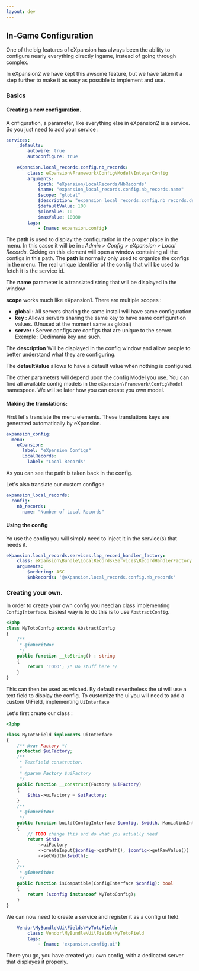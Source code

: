 ```yaml
---
layout: dev
---
```


## In-Game Configuration

One of the big features of eXpansion has always been the ability to configure nearly everything directly ingame, instead
of going through complex. 

In eXpansion2 we have kept this awsome feature, but we have taken it a step further to make it as easy as possible to
implement and use. 

### Basics 

#### Creating a new configuration. 

A cnfiguration, a parameter, like everything else in eXpansion2 is a service. So you just need to add your service : 

```yaml
services:
    _defaults:
        autowire: true
        autoconfigure: true
        
    eXpansion.local_records.config.nb_records:
        class: eXpansion\Framework\Config\Model\IntegerConfig
        arguments:
            $path: "eXpansion/LocalRecords/NbRecords"
            $name: "expansion_local_records.config.nb_records.name"
            $scope: "global"
            $description: "expansion_local_records.config.nb_records.dsc"
            $defaultValue: 100
            $minValue: 10
            $maxValue: 10000
        tags:
            - {name: expansion.config}
```

The **path** is used to display the configuration in the proper place in the menu. In this casse it will be in :
_Admin > Config > eXpansion > Local Records_. Cicking on this element will open a window containing all the configs
in this path. 
The **path** is normally only used to organize the configs in the menu. The real unique identifier of the config that 
will be used to fetch it is the service id. 

The **name** parameter is a translated string that will be displayed in the window

**scope** works much like eXpansion1. There are multiple scopes : 
* **global :** All servers sharing the same install will have same configuration
* **key :** Allows servers sharing the same key to have same configuration values. (Unused at the moment same as global) 
* **server :** Server configs are configs that are unique to the server. Exemple : Dedimania key and such. 

The **description** Will be displayed in the config window and allow people to better understand what they are configuring. 

The **defaultValue** allows to have a default value when nothing is configured.

The other parameters will depend upon the config Model you use. You can find all available config models in 
the `eXpansion\Framework\Config\Model` namespece. We will se later how you can create you own model.

#### Making the translations: 

First let's translate the menu elements. These translations keys are generated automatically by eXpansion. 

```yaml
expansion_config:
  menu:
    eXpansion:
      label: "eXpansion Configs"
      LocalRecords:
        label: "Local Records"
```

As you can see the path is taken back in the config.

Let's also translate our custom configs : 
```yaml
expansion_local_records:
  config:
    nb_records:
      name: "Number of Local Records"
```

#### Using the config

Yo use the config you will simply need to inject it in the service(s) that needs it. 

```yaml
eXpansion.local_records.services.lap_record_handler_factory:
    class: eXpansion\Bundle\LocalRecords\Services\RecordHandlerFactory
    arguments:
        $ordering: ASC
        $nbRecords: '@eXpansion.local_records.config.nb_records'
```

### Creating your own. 

In order to create your own config you need an class implementing `ConfigInterface`. Easiest way is to do this is to 
use `AbstractConfig`.  

```php
<?php 
class MyTotoConfig extends AbstractConfig
{
    /**
     * @inheritdoc
     */
    public function __toString() : string
    {
        return 'TODO'; /* Do stuff here */
    }
}
```

This can then be used as wished. By default nevertheless the ui will use a text field to display the config. 
To customize the ui you will need to add a custom UiField, implementing `UiInterface`

Let's first create our class : 

```php
<?php

class MyTotoField implements UiInterface
{
    /** @var Factory */
    protected $uiFactory;
    /**
     * TextField constructor.
     *
     * @param Factory $uiFactory
     */
    public function __construct(Factory $uiFactory)
    {
        $this->uiFactory = $uiFactory;
    }
    /**
     * @inheritdoc
     */
    public function build(ConfigInterface $config, $width, ManialinkInterface $manialink): Renderable
    {
        // TODO change this and do what you actually need
        return $this
            ->uiFactory
            ->createInput($config->getPath(), $config->getRawValue())
            ->setWidth($width);
    }
    /**
     * @inheritdoc
     */
    public function isCompatible(ConfigInterface $config): bool
    {
        return ($config instanceof MyTotoConfig);
    }
}
```

We can now need to create a service and register it as a config ui field.

```yaml
    Vendor\MyBundle\Ui\Fields\MyTotoField:
        class: Vendor\MyBundle\Ui\Fields\MyTotoField
        tags:
            - {name: 'expansion.config.ui'}
```

There you go, you have created you own config, with a dedicated server that displayes it properly.
